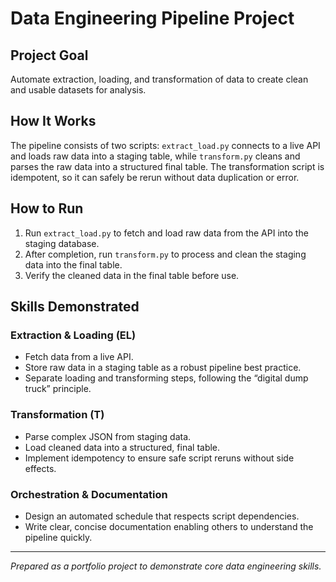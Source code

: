 # Data Engineering Pipeline Project

## Project Goal
Automate extraction, loading, and transformation of data to create clean and usable datasets for analysis.

## How It Works
The pipeline consists of two scripts: `extract_load.py` connects to a live API and loads raw data into a staging table, while `transform.py` cleans and parses the raw data into a structured final table. The transformation script is idempotent, so it can safely be rerun without data duplication or error.

## How to Run
1. Run `extract_load.py` to fetch and load raw data from the API into the staging database.
2. After completion, run `transform.py` to process and clean the staging data into the final table.
3. Verify the cleaned data in the final table before use.

## Skills Demonstrated

### Extraction & Loading (EL)
- Fetch data from a live API.
- Store raw data in a staging table as a robust pipeline best practice.
- Separate loading and transforming steps, following the “digital dump truck” principle.

### Transformation (T)
- Parse complex JSON from staging data.
- Load cleaned data into a structured, final table.
- Implement idempotency to ensure safe script reruns without side effects.

### Orchestration & Documentation
- Design an automated schedule that respects script dependencies.
- Write clear, concise documentation enabling others to understand the pipeline quickly.

---

*Prepared as a portfolio project to demonstrate core data engineering skills.*